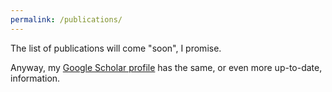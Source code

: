 ```yaml
---
permalink: /publications/
---
```

The list of publications will come "soon", I promise.

Anyway, my [Google Scholar profile](https://scholar.google.com/citations?hl=de&user=H8vnsKQAAAAJ) has the same, or even more up-to-date, information.   